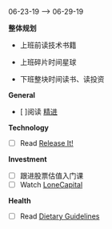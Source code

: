 06-23-19 --> 06-29-19

**整体规划**

- 上班前读技术书籍

- 上班碎片时间星球

- 下班整块时间读书、读投资

**General**

- [ ]阅读 [精进](https://book.douban.com/subject/33441611/)

**Technology**

- [ ] Read [Release It!](https://book.douban.com/subject/2065284/)

**Investment**

- [ ] 跟进股票估值入门课
- [ ] Watch [LoneCapital](https://www.youtube.com/channel/UC8sBlOXicO5xxDYTyxuowdA/videos) 

**Health**

- [ ] Read [Dietary Guidelines](https://health.gov/dietaryguidelines/2015/guidelines/executive-summary/#guidelines)

